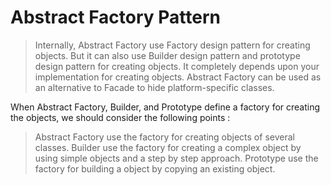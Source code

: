 # Abstract Factory Pattern
> Internally, Abstract Factory use Factory design pattern for creating objects.  But it can also use Builder design pattern and prototype design pattern for creating objects. It completely depends upon your implementation for creating objects. Abstract Factory can be used as an alternative to Facade to hide platform-specific classes.

When Abstract Factory, Builder, and Prototype define a factory for creating the objects, we should consider the following points :
> Abstract Factory use the factory for creating objects of several classes. Builder use the factory for creating a complex object by using simple objects and a step by step approach. Prototype use the factory for building a object by copying an existing object.
